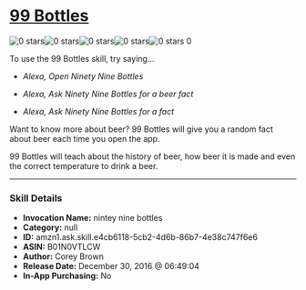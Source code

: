 # [99 Bottles](http://alexa.amazon.com/#skills/amzn1.ask.skill.e4cb6118-5cb2-4d6b-86b7-4e38c747f6e6)
![0 stars](../../images/ic_star_border_black_18dp_1x.png)![0 stars](../../images/ic_star_border_black_18dp_1x.png)![0 stars](../../images/ic_star_border_black_18dp_1x.png)![0 stars](../../images/ic_star_border_black_18dp_1x.png)![0 stars](../../images/ic_star_border_black_18dp_1x.png) 0

To use the 99 Bottles skill, try saying...

* *Alexa, Open Ninety Nine Bottles*

* *Alexa, Ask Ninety Nine Bottles for a beer fact*

* *Alexa, Ask Ninety Nine Bottles for a fact*

Want to know more about beer? 99 Bottles will give you a random fact about beer each time you open the app. 

99 Bottles will teach about the history of beer, how beer it is made and even the correct temperature to drink a beer.

***

### Skill Details

* **Invocation Name:** nintey nine bottles
* **Category:** null
* **ID:** amzn1.ask.skill.e4cb6118-5cb2-4d6b-86b7-4e38c747f6e6
* **ASIN:** B01N0VTLCW
* **Author:** Corey Brown
* **Release Date:** December 30, 2016 @ 06:49:04
* **In-App Purchasing:** No
